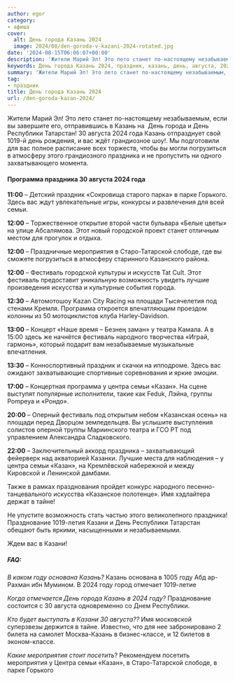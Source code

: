 ```yaml
---
author: egor
category:
- афиша
cover:
  alt: День города Казань 2024
  image: 2024/08/den-goroda-v-kazani-2024-rotated.jpg
date: '2024-08-15T06:06:07+00:00'
description: 'Жители Марий Эл! Это лето станет по-настоящему незабываемым, если вы завершите его, отправившись в Казань на День города и День Республики Татарстан! 30...'
keywords: День города Казань 2024, праздник, казань, день, августа, 2024, праздника, семьи, фестиваль, году, города, республики, 1019, программа, мероприятия, центра, казан
summary: 'Жители Марий Эл! Это лето станет по-настоящему незабываемым, если вы завершите его, отправившись в Казань на День города и День Республики Татарстан! 30...'
tag:
- праздник
title: День города Казань 2024
url: /den-goroda-kazan-2024/
---
```


Жители Марий Эл! Это лето станет по-настоящему незабываемым, если вы завершите его, отправившись в Казань на  День города и День Республики Татарстан! 30 августа 2024 года Казань отпразднует свой 1019-й день рождения, и вас ждёт грандиозное шоу!. Мы подготовили для вас полное расписание всех торжеств, чтобы вы могли погрузиться в атмосферу этого грандиозного праздника и не пропустить ни одного захватывающего момента.

#### Программа праздника 30 августа 2024 года

 **11:00** – Детский праздник «Сокровища старого парка» в парке Горького. Здесь вас ждут увлекательные игры, конкурсы и развлечения для всей семьи.

**12:00** – Торжественное открытие второй части бульвара «Белые цветы» на улице Абсалямова. Этот новый городской проект станет отличным местом для прогулок и отдыха.

**12:00** – Праздничные мероприятия в Старо-Татарской слободе, где вы сможете погрузиться в атмосферу старинного Казанского района.

**12:00** – Фестиваль городской культуры и искусств Tat Cult. Этот фестиваль предоставит уникальную возможность увидеть лучшие произведения искусства и культурные события города.

**12:30** – Автомотошоу Kazan City Racing на площади Тысячелетия под стенами Кремля. Программа откроется впечатляющим проездом колонны из 50 мотоциклистов клуба Harley-Davidson.

**13:00** – Концерт «Наше время – Безнең заман» у театра Камала. А в 15:00 здесь же начнётся фестиваль народного творчества «Играй, гармонь», который подарит вам незабываемые музыкальные впечатления.

**13:30** – Конноспортивный праздник и скачки на ипподроме. Здесь вас ожидают захватывающие спортивные соревнования и яркие эмоции.

**17:00** – Концертная программа у центра семьи «Казан». На сцене выступят популярные исполнители, такие как Feduk, Лэйна, группы Pompeya и «Рондо».

**20:00** – Оперный фестиваль под открытым небом «Казанская осень» на площади перед Дворцом земледельцев. Вы услышите выступления солистов оперной труппы Мариинского театра и ГСО РТ под управлением Александра Сладковского.

**22:00** – Заключительный аккорд праздника – захватывающий фейерверк над акваторией Казанки. Лучшие места для наблюдения – у центра семьи «Казан», на Кремлёвской набережной и между Кировской и Ленинской дамбами.

Также в рамках празднования пройдет конкурс народного песенно-танцевального искусства «Казанское полотенце». Имя хэдлайтера держат в тайне!

Не упустите возможность стать частью этого великолепного праздника! Празднование 1019-летия Казани и День Республики Татарстан обещают быть яркими, насыщенными и незабываемыми.

Ждем вас в Казани!

##### FAQ:

 _В каком году основана Казань?_
Казань основана в 1005 году Абд ар-Рахман ибн Мумином. В 2024 году город отмечает 1019-летие

_Когда отмечается День города Казань в 2024 году?_
Празднование состоится с 30 августа одновременно со Днем Республики.

_Кто будет выступать в Казани 30 августа??_
Имя московской суперзвезы держится в тайне. Известно, что для нее забронировано 2 билета на самолет Москва-Казань в бизнес-классе, и 12 билетов в эконом-классе.

_Какие мероприятия стоит посетить_?
Рекомендуем посетить мероприятия у Центра семьи «Казан», в Старо-Татарской слободе, в парке Горького